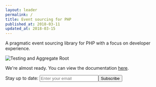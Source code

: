 ```yaml
---
layout: leader
permalink: /
title: Event sourcing for PHP
published_at: 2018-03-11
updated_at: 2018-03-15
---
```


<p class="max-width-medium">
A pragmatic event sourcing library for PHP with a focus on developer experience.
</p>

<div class="text-center">
    <img id="example-testing" src="/static/example.png" class="max-width-full" alt="Testing and Aggregate Root" />
</div>

<p class="max-width-medium">
We're <span>almost</span> ready. You can view the documentation&nbsp;<a href="/docs">here</a>.
</p>

<form method="post" action="https://widgets.eventsauce.io/signup/" class="max-width-medium">
    <label>Stay up to date:</label>
    <input type="email" name="email" placeholder="Enter your email" /><button type="submit">Subscribe</button>
</form>
